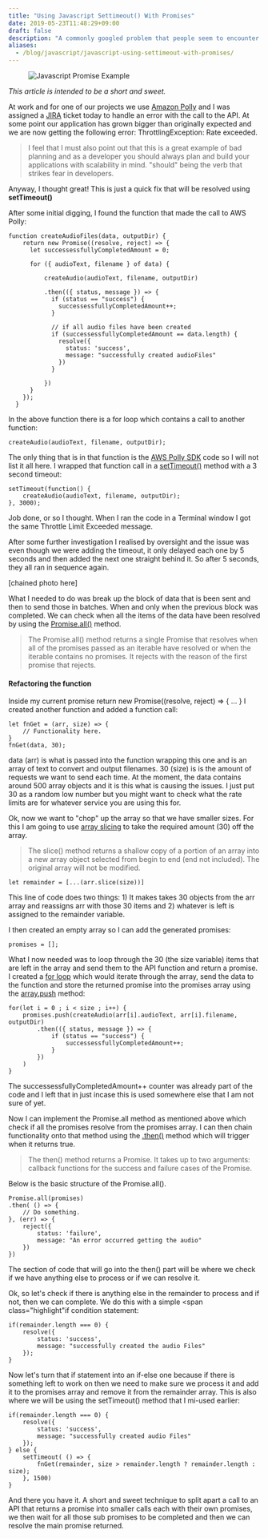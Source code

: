 ```yaml
---
title: "Using Javascript Settimeout() With Promises"
date: 2019-05-23T11:48:29+09:00
draft: false
description: "A commonly googled problem that people seem to encounter. I thought I'd share my solution"
aliases: 
  - /blog/javascript/javascript-using-settimeout-with-promises/
---
```


<figure class="text-center"><img src="/img/javascript-using-settimeout-with-promises/javascript-promise-chain-diagram.png" alt="Javascript Promise Example" /></figure>

<em>This article is intended to be a short and sweet.</em> 

At work and for one of our projects we use <a href="https://aws.amazon.com/polly/" rel="noopener" target="_blank">Amazon Polly</a> and I was assigned a <a href="https://www.atlassian.com/software/jira" rel="noopener" target="_blank">JIRA</a> ticket today to handle an error with the call to the API. At some point our application has grown bigger than originally expected and we are now getting the following error: <span class="highlight">ThrottlingException: Rate exceeded</span>. 

<blockquote>I feel that I must also point out that this is a great example of bad planning and as a developer you should always plan and build your applications with scalability in mind. "should" being the verb that strikes fear in developers.</blockquote>

Anyway, I thought great! This is just a quick fix that will be resolved using <strong class="highlight">setTimeout()</strong>

After some initial digging, I found the function that made the call to AWS Polly:


<pre><code>function createAudioFiles(data, outputDir) {
    return new Promise((resolve, reject) => {
      let successessfullyCompletedAmount = 0;

      for ({ audioText, filename } of data) {

          createAudio(audioText, filename, outputDir)

          .then(({ status, message }) => {
            if (status == "success") {
              successessfullyCompletedAmount++;
            }

            // if all audio files have been created
            if (successessfullyCompletedAmount == data.length) {
              resolve({
                status: 'success',
                message: "successfully created audioFiles"
              })
            }

          })
      }
    });
  }</code></pre>

In the above function there is a for loop which contains a call to another function:

<pre><code>createAudio(audioText, filename, outputDir);</code></pre>

The only thing that is in that function is the <a href="https://docs.aws.amazon.com/AWSJavaScriptSDK/latest/AWS/Polly.html" rel="noopener" target="_blank">AWS Polly SDK</a> code so I will not list it all here. I wrapped that function call in a <a href="https://javascript.info/settimeout-setinterval" rel="noopener" target="_blank">setTimeout()</a> method with a 3 second timeout:

<pre><code>setTimeout(function() {
	createAudio(audioText, filename, outputDir);
}, 3000);</code></pre>

Job done, or so I thought. When I ran the code in a Terminal window I got the same Throttle Limit Exceeded message. 

After some further investigation I realised by oversight and the issue was even though we were adding the timeout, it only delayed each one by 5 seconds and then added the next one straight behind it. So after 5 seconds, they all ran in sequence again.

[chained photo here]

What I needed to do was break up the block of data that is been sent and then to send those in batches. When and only when the previous block was completed. We can check when all the items of the data have been resolved by using the <a href="https://developer.mozilla.org/en-US/docs/Web/JavaScript/Reference/Global_Objects/Promise/all" rel="noopener" target="_blank">Promise.all()</a> method. 

<blockquote>
The Promise.all() method returns a single Promise that resolves when all of the promises passed as an iterable have resolved or when the iterable contains no promises. It rejects with the reason of the first promise that rejects.</blockquote>


<h4>Refactoring the function</h4>

Inside my current promise <span class="highlight">return new Promise((resolve, reject) => { ... }</span> I created another function and added a function call:
<pre><code>let fnGet = (arr, size) => {
	// Functionality here.
}
fnGet(data, 30);</code></pre>

<span class="highlight">data (arr)</span> is what is passed into the function wrapping this one and is an array of text to convert and output filenames. <span class="highlight">30 (size)</span> is is the amount of requests we want to send each time. At the moment, the data contains around 500 array objects and it is this what is causing the issues. I just put 30 as a random low number but you might want to check what the rate limits are for whatever service you are using this for.

Ok, now we want to "chop" up the array so that we have smaller sizes. For this I am going to use <a href="https://developer.mozilla.org/en-US/docs/Web/JavaScript/Reference/Global_Objects/Array/slice" rel="noopener" target="_blank">array slicing</a> to take the required amount (30) off the array.

<blockquote>The slice() method returns a shallow copy of a portion of an array into a new array object selected from begin to end (end not included). The original array will not be modified.</blockquote>

<pre><code>let remainder = [...(arr.slice(size))]</code></pre>

This line of code does two things: 1) It makes takes 30 objects from the <span class="highlight">arr</span> array and reassigns <span class="highlight">arr</span> with those 30 items and 2) whatever is left is assigned to the <span class="highlight">remainder</span> variable.

I then created an empty array so I can add the generated promises:

<pre><code>promises = [];</code></pre>

What I now needed was to loop through the 30 (the size variable) items that are left in the array and send them to the API function and return a promise. I created a <a href="https://developer.mozilla.org/en-US/docs/Web/JavaScript/Guide/Loops_and_iteration" rel="noopener" target="_blank">for loop</a> which would iterate through the array, send the data to the function and store the returned promise into the <span class="highlight">promises</span> array using the <a href="https://developer.mozilla.org/en-US/docs/Web/JavaScript/Reference/Global_Objects/Array/push" rel="noopener" target="_blank">array.push</a> method:

<pre><code>for(let i = 0 ; i < size ; i++) {
    promises.push(createAudio(arr[i].audioText, arr[i].filename, outputDir)
        .then(({ status, message }) => {
            if (status == "success") {
                successessfullyCompletedAmount++;
            }
        })
    )
}</code></pre>

The <span class="highlight">successessfullyCompletedAmount++</span> counter was already part of the code and I left that in just incase this is used somewhere else that I am not sure of yet.

Now I can implement the <span class="highlight">Promise.all</span> method as mentioned above which check if all the promises resolve from the promises array. I can then chain functionality onto that method using the <a href="https://developer.mozilla.org/en-US/docs/Web/JavaScript/Reference/Global_Objects/Promise/then" rel="noopener" target="_blank">.then()</a> method which will trigger when it returns true. 

<blockquote>The then() method returns a Promise. It takes up to two arguments: callback functions for the success and failure cases of the Promise.</blockquote>

Below is the basic structure of the <span class="highlight">Promise.all()</span>.

<pre><code>Promise.all(promises)
.then( () => {
    // Do something.
}, (err) => {
    reject({
        status: 'failure',
        message: "An error occurred getting the audio"
    })
})
</code></pre>

The section of code that will go into the <span class="highlight">then()</span> part will be where we check if we have anything else to process or if we can resolve it. 

Ok, so let's check if there is anything else in the remainder to process and if not, then we can complete. We do this with a simple <span class="highlight"if</span> condition statement:

<pre><code>if(remainder.length === 0) {
    resolve({
        status: 'success',
        message: "successfully created the audio Files"
    });
}
</code></pre>

Now let's turn that if statement into an <span class="highlight">if-else</span> one because if there is something left to work on then we need to make sure we process it and add it to the promises array and remove it from the remainder array. This is also where we will be using the <span class="highlight">setTimeout()</span> method that I mi-used earlier: 

<pre><code>if(remainder.length === 0) {
    resolve({
        status: 'success',
        message: "successfully created audio Files"
    });
} else {
    setTimeout( () => {
        fnGet(remainder, size > remainder.length ? remainder.length : size);
    }, 1500)
}</code></pre>

And there you have it. A short and sweet technique to split apart a call to an API that returns a promise into smaller calls each with their own promises, we then wait for all those sub promises to be completed and then we can resolve the main promise returned.